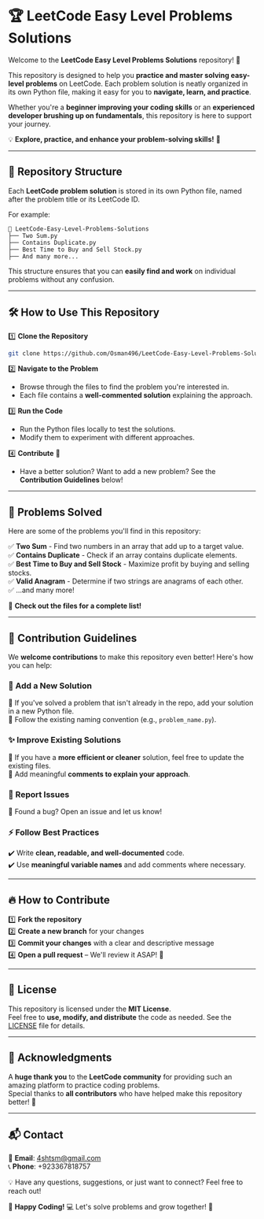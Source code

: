 # 🏆 LeetCode Easy Level Problems Solutions  

Welcome to the **LeetCode Easy Level Problems Solutions** repository! 🎉  

This repository is designed to help you **practice and master solving easy-level problems** on LeetCode. Each problem solution is neatly organized in its own Python file, making it easy for you to **navigate, learn, and practice**.  

Whether you're a **beginner improving your coding skills** or an **experienced developer brushing up on fundamentals**, this repository is here to support your journey.  

💡 **Explore, practice, and enhance your problem-solving skills!** 🚀  

---

## 📁 Repository Structure  

Each **LeetCode problem solution** is stored in its own Python file, named after the problem title or its LeetCode ID.  

For example:  

```
📂 LeetCode-Easy-Level-Problems-Solutions
├── Two Sum.py
├── Contains Duplicate.py
├── Best Time to Buy and Sell Stock.py
├── And many more...
```

This structure ensures that you can **easily find and work** on individual problems without any confusion.  

---

## 🛠️ How to Use This Repository  

1️⃣ **Clone the Repository**  
```sh
git clone https://github.com/Osman496/LeetCode-Easy-Level-Problems-Solutions.git
```

2️⃣ **Navigate to the Problem**  
- Browse through the files to find the problem you're interested in.  
- Each file contains a **well-commented solution** explaining the approach.  

3️⃣ **Run the Code**  
- Run the Python files locally to test the solutions.  
- Modify them to experiment with different approaches.  

4️⃣ **Contribute** 🤝  
- Have a better solution? Want to add a new problem? See the **Contribution Guidelines** below!  

---

## 🧩 Problems Solved  

Here are some of the problems you'll find in this repository:  

✅ **Two Sum** - Find two numbers in an array that add up to a target value.  
✅ **Contains Duplicate** - Check if an array contains duplicate elements.  
✅ **Best Time to Buy and Sell Stock** - Maximize profit by buying and selling stocks.  
✅ **Valid Anagram** - Determine if two strings are anagrams of each other.  
✅ ...and many more!  

📂 **Check out the files for a complete list!**  

---

## 🤝 Contribution Guidelines  

We **welcome contributions** to make this repository even better! Here's how you can help:  

### 📝 Add a New Solution  
🔹 If you've solved a problem that isn't already in the repo, add your solution in a new Python file.  
🔹 Follow the existing naming convention (e.g., `problem_name.py`).  

### ✨ Improve Existing Solutions  
🔹 If you have a **more efficient or cleaner** solution, feel free to update the existing files.  
🔹 Add meaningful **comments to explain your approach**.  

### 🐞 Report Issues  
🔹 Found a bug? Open an issue and let us know!  

### ⚡ Follow Best Practices  
✔️ Write **clean, readable, and well-documented** code.  
✔️ Use **meaningful variable names** and add comments where necessary.  

---

## 🔥 How to Contribute  

1️⃣ **Fork the repository**  
2️⃣ **Create a new branch** for your changes  
3️⃣ **Commit your changes** with a clear and descriptive message  
4️⃣ **Open a pull request** – We'll review it ASAP! 🚀  

---

## 📜 License  

This repository is licensed under the **MIT License**.  
Feel free to **use, modify, and distribute** the code as needed. See the [LICENSE](LICENSE) file for details.  

---

## 🙌 Acknowledgments  

A **huge thank you** to the **LeetCode community** for providing such an amazing platform to practice coding problems.  
Special thanks to **all contributors** who have helped make this repository better! 🎉  

---

## 📬 Contact  

📧 **Email**: 4shtsm@gmail.com  
📞 **Phone**: +923367818757  

💡 Have any questions, suggestions, or just want to connect? Feel free to reach out!  

🚀 **Happy Coding!** 💻 Let's solve problems and grow together! 🌱  
